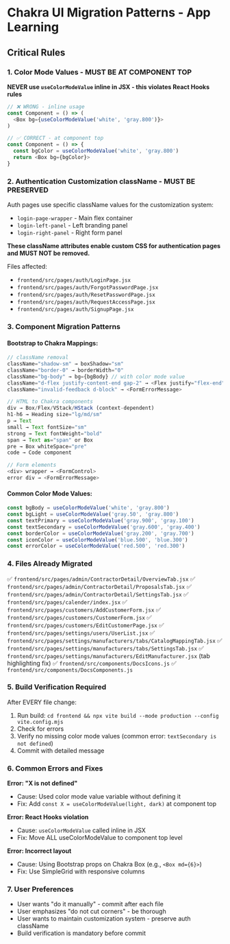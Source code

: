 # Chakra UI Migration Patterns - App Learning

## Critical Rules

### 1. Color Mode Values - MUST BE AT COMPONENT TOP
**NEVER use `useColorModeValue` inline in JSX - this violates React Hooks rules**

```javascript
// ❌ WRONG - inline usage
const Component = () => (
  <Box bg={useColorModeValue('white', 'gray.800')}>
)

// ✅ CORRECT - at component top
const Component = () => {
  const bgColor = useColorModeValue('white', 'gray.800')
  return <Box bg={bgColor}>
}
```

### 2. Authentication Customization className - MUST BE PRESERVED
Auth pages use specific className values for the customization system:
- `login-page-wrapper` - Main flex container
- `login-left-panel` - Left branding panel
- `login-right-panel` - Right form panel

**These className attributes enable custom CSS for authentication pages and MUST NOT be removed.**

Files affected:
- `frontend/src/pages/auth/LoginPage.jsx`
- `frontend/src/pages/auth/ForgotPasswordPage.jsx`
- `frontend/src/pages/auth/ResetPasswordPage.jsx`
- `frontend/src/pages/auth/RequestAccessPage.jsx`
- `frontend/src/pages/auth/SignupPage.jsx`

### 3. Component Migration Patterns

#### Bootstrap to Chakra Mappings:
```javascript
// className removal
className="shadow-sm" → boxShadow="sm"
className="border-0" → borderWidth="0"
className="bg-body" → bg={bgBody} // with color mode value
className="d-flex justify-content-end gap-2" → <Flex justify="flex-end" gap={2}>
className="invalid-feedback d-block" → <FormErrorMessage>

// HTML to Chakra components
div → Box/Flex/VStack/HStack (context-dependent)
h1-h6 → Heading size="lg/md/sm"
p → Text
small → Text fontSize="sm"
strong → Text fontWeight="bold"
span → Text as="span" or Box
pre → Box whiteSpace="pre"
code → Code component

// Form elements
<div> wrapper → <FormControl>
error div → <FormErrorMessage>
```

#### Common Color Mode Values:
```javascript
const bgBody = useColorModeValue('white', 'gray.800')
const bgLight = useColorModeValue('gray.50', 'gray.800')
const textPrimary = useColorModeValue('gray.900', 'gray.100')
const textSecondary = useColorModeValue('gray.600', 'gray.400')
const borderColor = useColorModeValue('gray.200', 'gray.700')
const iconColor = useColorModeValue('blue.500', 'blue.300')
const errorColor = useColorModeValue('red.500', 'red.300')
```

### 4. Files Already Migrated
✅ `frontend/src/pages/admin/ContractorDetail/OverviewTab.jsx`
✅ `frontend/src/pages/admin/ContractorDetail/ProposalsTab.jsx`
✅ `frontend/src/pages/admin/ContractorDetail/SettingsTab.jsx`
✅ `frontend/src/pages/calender/index.jsx`
✅ `frontend/src/pages/customers/AddCustomerForm.jsx`
✅ `frontend/src/pages/customers/CustomerForm.jsx`
✅ `frontend/src/pages/customers/EditCustomerPage.jsx`
✅ `frontend/src/pages/settings/users/UserList.jsx`
✅ `frontend/src/pages/settings/manufacturers/tabs/CatalogMappingTab.jsx`
✅ `frontend/src/pages/settings/manufacturers/tabs/SettingsTab.jsx`
✅ `frontend/src/pages/settings/manufacturers/EditManufacturer.jsx` (tab highlighting fix)
✅ `frontend/src/components/DocsIcons.js`
✅ `frontend/src/components/DocsComponents.js`

### 5. Build Verification Required
After EVERY file change:
1. Run build: `cd frontend && npx vite build --mode production --config vite.config.mjs`
2. Check for errors
3. Verify no missing color mode values (common error: `textSecondary is not defined`)
4. Commit with detailed message

### 6. Common Errors and Fixes

**Error: "X is not defined"**
- Cause: Used color mode value variable without defining it
- Fix: Add `const X = useColorModeValue(light, dark)` at component top

**Error: React Hooks violation**
- Cause: `useColorModeValue` called inline in JSX
- Fix: Move ALL useColorModeValue to component top level

**Error: Incorrect layout**
- Cause: Using Bootstrap props on Chakra Box (e.g., `<Box md={6}>`)
- Fix: Use SimpleGrid with responsive columns

### 7. User Preferences
- User wants "do it manually" - commit after each file
- User emphasizes "do not cut corners" - be thorough
- User wants to maintain customization system - preserve auth className
- Build verification is mandatory before commit
